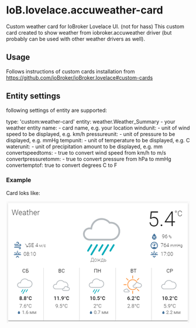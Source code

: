 # IoB.lovelace.accuweather-card
Custom weather card for IoBroker Lovelace UI. (not for hass)
This custom card created to show weather from iobroker.accuweather driver (but probably can be used with other weather drivers as well).

## Usage 
Follows instructions of custom cards installation from https://github.com/ioBroker/ioBroker.lovelace#custom-cards

## Entity settings

following settings of entity are supported:

type: 'custom:weather-card'
entity: weather.Weather_Summary - your weather entity
name:  - card name, e.g. your location
windunit: - unit of wind speed to be displayed, e.g. km/h
pressureunit:  - unit of pressure to be displayed, e.g. mmHg
tempunit:  - unit of temperature to be displayed, e.g. C
waterunit:  - unit of precipitation amount to be displayed, e.g. mm
convertspeedtoms: - true to convert wind speed from km/h to m/s
convertpressuretomm: - true to convert pressure from hPa to mmHg
convertemptof: true to convert degrees C to F

### Example

Card loks like:

![example](example/card-look.png)
